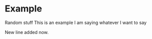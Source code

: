 # Example

Random stuff
This is an example
I am saying whatever I want to say

New line added now. 
